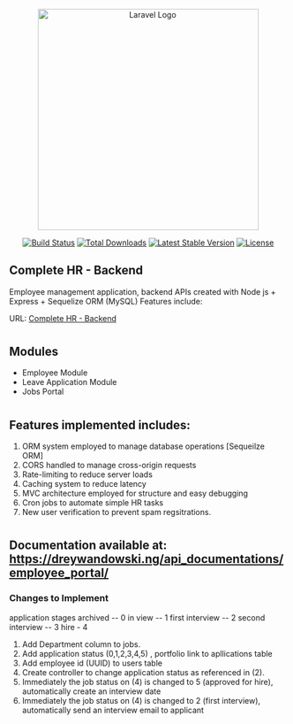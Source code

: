 <p align="center"><a href="https://laravel.com" target="_blank"><img src="https://dreywandowski.ng/images/office.jpg" width="400" alt="Laravel Logo"></a></p>

<p align="center">
<a href=""><img src="https://github.com/laravel/framework/workflows/tests/badge.svg" alt="Build Status"></a>
<a href=""><img src="https://img.shields.io/packagist/dt/laravel/framework" alt="Total Downloads"></a>
<a href=""><img src="https://img.shields.io/packagist/v/laravel/framework" alt="Latest Stable Version"></a>
<a href=""><img src="https://img.shields.io/packagist/l/laravel/framework" alt="License"></a>
</p>

##  Complete HR - Backend

Employee management application, backend APIs created with Node js + Express + Sequelize ORM (MySQL)
 Features include:

URL: <a target="_blank" href="http://employee.dreywandowski.ng/api"> Complete HR - Backend </a>
#
## Modules
<ul>
<li> Employee Module</li>
<li> Leave Application Module</li>
<li> Jobs Portal </li>
</ul>

#
## Features implemented includes:
1. ORM system employed to manage database operations [Sequeilze ORM]
2. CORS handled to manage cross-origin requests
3. Rate-limiting to reduce server loads 
4. Caching system to reduce latency
5. MVC architecture employed for structure and easy debugging
6. Cron jobs to automate simple HR tasks
7. New user verification to prevent spam regsitrations.

#
## Documentation available at: https://dreywandowski.ng/api_documentations/employee_portal/


### Changes to Implement
application stages 
archived -- 0
in view -- 1
first interview -- 2
second interview -- 3
hire - 4

1. Add Department column to jobs. 
2. Add application status (0,1,2,3,4,5) , portfolio link to apllications table
3. Add employee id (UUID) to users table
4. Create controller to change application status as referenced in (2).
5. Immediately the job status on (4) is changed to 5 (approved for hire), automatically create an interview date
6.  Immediately the job status on (4) is changed to 2 (first interview), automatically send an interview email to applicant
